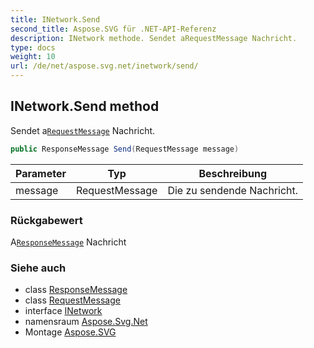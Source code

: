 ```yaml
---
title: INetwork.Send
second_title: Aspose.SVG für .NET-API-Referenz
description: INetwork methode. Sendet aRequestMessage Nachricht.
type: docs
weight: 10
url: /de/net/aspose.svg.net/inetwork/send/
---
```

## INetwork.Send method

Sendet a[`RequestMessage`](../../requestmessage/) Nachricht.

```csharp
public ResponseMessage Send(RequestMessage message)
```

| Parameter | Typ | Beschreibung |
| --- | --- | --- |
| message | RequestMessage | Die zu sendende Nachricht. |

### Rückgabewert

A[`ResponseMessage`](../../responsemessage/) Nachricht

### Siehe auch

* class [ResponseMessage](../../responsemessage/)
* class [RequestMessage](../../requestmessage/)
* interface [INetwork](../)
* namensraum [Aspose.Svg.Net](../../inetwork/)
* Montage [Aspose.SVG](../../../)


